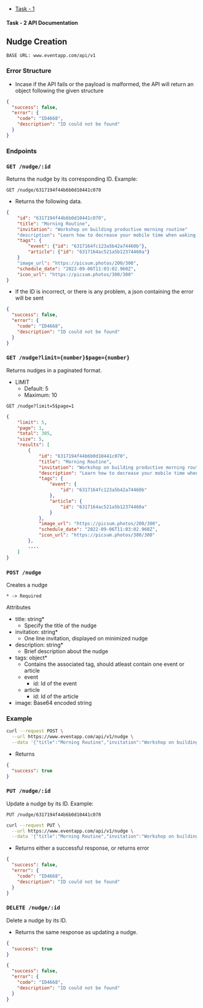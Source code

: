 - [Task - 1](README.md)

#### Task - 2 API Documentation

## Nudge Creation

`BASE URL: www.eventapp.com/api/v1`

### Error Structure

- Incase if the API fails or the payload is malformed, the API will return an object following the given structure

```json
{
  "success": false,
  "error": {
    "code": "ID4668",
    "description": "ID could not be found"
  }
}
```

### Endpoints

### `GET /nudge/:id`

Returns the nudge by its corresponding ID. Example:

```
GET /nudge/6317194f44b6b0d10441c070
```

- Returns the following data.

```json
{
    "id": "6317194f44b6b0d10441c070",
    "title": "Morning Routine",
    "invitation": "Workshop on building productive morning routine"
    "description": "Learn how to decrease your mobile time when waking up, be more productive from the beginning of the day, and find yourself more refreshed and energized.",
    "tags": {
        "event": {"id": "6317164fc123a5b42a74460b"},
        "article": {"id": "6317164ac521a5b12374460a"}
    }
    "image_url": "https://picsum.photos/200/300",
    "schedule_date": "2022-09-06T11:03:02.960Z",
    "icon_url": "https://picsum.photos/300/300"
}
```

- If the ID is incorrect, or there is any problem, a json containing the error will be sent

```json
{
  "success": false,
  "error": {
    "code": "ID4668",
    "description": "ID could not be found"
  }
}
```

### `GET /nudge?limit={number}$page={number}`

Returns nudges in a paginated format.

- LIMIT
  - Default: 5
  - Maximum: 10

```
GET /nudge?limit=5$page=1
```

```json
{
    "limit": 5,
    "page": 1,
    "total": 305,
    "size": 5,
    "results": [
        {
            "id": "6317194f44b6b0d10441c070",
            "title": "Morning Routine",
            "invitation": "Workshop on building productive morning routine",
            "description": "Learn how to decrease your mobile time when waking up, be more productive from the beginning of the day, and find yourself more refreshed and energized.",
            "tags": {
                "event": {
                    "id": "6317164fc123a5b42a74460b"
                },
                "article": {
                    "id": "6317164ac521a5b12374460a"
                }
            },
            "image_url": "https://picsum.photos/200/300",
            "schedule_date": "2022-09-06T11:03:02.960Z",
            "icon_url": "https://picsum.photos/300/300"
        },
        ....
    ]
}
```

### `POST /nudge`

Creates a nudge

```
* -> Required
```

Attributes

- title: string\*
  - Specify the title of the nudge
- invitation: string\*
  - One line invitation, displayed on minimized nudge
- description: string\*
  - Brief description about the nudge
- tags: object\*
  - Contains the associated tag, should atleast contain one event or article
  - event
    - id: Id of the event
  - article
    - id: Id of the article
- image: Base64 encoded string

### Example

```bash
curl --request POST \
  --url https://www.eventapp.com/api/v1/nudge \
  --data '{"title":"Morning Routine","invitation":"Workshop on building productive morning routine","description":"Learn how to decrease your mobile time when waking up, be more productive from the beginning of the day, and find yourself more refreshed and energized.","tags":{"event":{"id":"6317164fc123a5b42a74460b"},"article":{"id":"6317164ac521a5b12374460a"}},"image_url":"https://picsum.photos/200/300","schedule_date":"2022-09-06T11:03:02.960Z","icon_url":"https://picsum.photos/300/300"}'
```

- Returns

```json
{
  "success": true
}
```

### `PUT /nudge/:id`

Update a nudge by its ID. Example:

```
PUT /nudge/6317194f44b6b0d10441c070
```

```bash
curl --request PUT \
  --url https://www.eventapp.com/api/v1/nudge \
  --data '{"title":"Morning Routine","invitation":"Workshop on building productive morning routine","description":"Learn how to decrease your mobile time when waking up, be more productive from the beginning of the day, and find yourself more refreshed and energized.","tags":{"event":{"id":"6317164fc123a5b42a74460b"},"article":{"id":"6317164ac521a5b12374460a"}},"image_url":"https://picsum.photos/200/300","schedule_date":"2022-09-06T11:03:02.960Z","icon_url":"https://picsum.photos/300/300"}'
```

- Returns either a successful response, or returns error

```json
{
  "success": false,
  "error": {
    "code": "ID4668",
    "description": "ID could not be found"
  }
}
```

### `DELETE /nudge/:id`

Delete a nudge by its ID.

- Returns the same response as updating a nudge.

```json
{
  "success": true
}
```

```json
{
  "success": false,
  "error": {
    "code": "ID4668",
    "description": "ID could not be found"
  }
}
```

